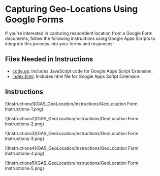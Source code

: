 # Capturing Geo-Locations Using Google Forms
If you're interested in capturing respondent location from a Google Form documents, follow the following instructions using Google Apps Scripts to integrate this process into your forms and responses!

## Files Needed in Instructions
* [code.gs](code.gs): Includes JavaScript code for Google Apps Script Extension.
* [index.html](index.html): Includes html file for Google Apps Script Extension.

## Instructions
![Instructions1](GAS_GeoLocation/instructions/GeoLocation Form Instructions-1.png)

![Instructions2](GAS_GeoLocation/instructions/GeoLocation Form Instructions-2.png)

![Instructions3](GAS_GeoLocation/instructions/GeoLocation Form Instructions-3.png)

![Instructions4](GAS_GeoLocation/instructions/GeoLocation Form Instructions-4.png)

![Instructions5](GAS_GeoLocation/instructions/GeoLocation Form Instructions-5.png)
